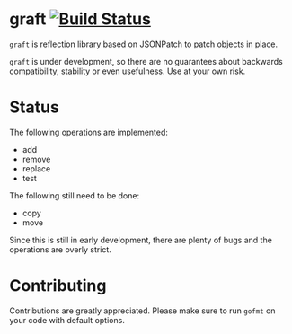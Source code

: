 graft [![Build Status](https://drone.io/github.com/beatgammit/graft/status.png)](https://drone.io/github.com/beatgammit/graft/latest)
==========

`graft` is reflection library based on JSONPatch to patch objects in place.

`graft` is under development, so there are no guarantees about backwards compatibility, stability or even usefulness. Use at your own risk.

Status
======

The following operations are implemented:

* add
* remove
* replace
* test

The following still need to be done:

* copy
* move

Since this is still in early development, there are plenty of bugs and the operations are overly strict.

Contributing
============

Contributions are greatly appreciated. Please make sure to run `gofmt` on your code with default options.
